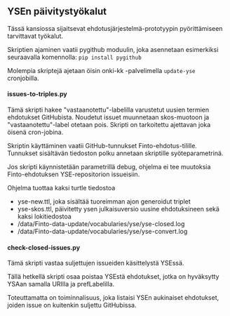YSEn päivitystyökalut
---------------------

Tässä kansiossa sijaitsevat ehdotusjärjestelmä-prototyypin
pyörittämiseen tarvittavat työkalut.

Skriptien ajaminen vaatii pygithub moduulin, 
joka asennetaan esimerkiksi seuraavalla komennolla:
`pip install pygithub`

Molempia skriptejä ajetaan öisin onki-kk -palvelimella `update-yse` cronjobilla.

#### issues-to-triples.py

Tämä skripti hakee "vastaanotettu"-labelilla varustetut
uusien termien ehdotukset GitHubista. Noudetut issuet muunnetaan
skos-muotoon ja "vastaanotettu"-label otetaan pois. Skripti on
tarkoitettu ajettavan joka öisenä cron-jobina.

Skriptin käyttäminen vaatii GitHub-tunnukset Finto-ehdotus-tilille.
Tunnukset sisältävän tiedoston polku annetaan skriptille syöteparametrinä.

Jos skripti käynnistetään parametrillä debug, ohjelma ei
tee muutoksia Finto-ehdotuksen YSE-repositorion issueisiin.

Ohjelma tuottaa kaksi turtle tiedostoa
* yse-new.ttl, joka sisältää tuoreimman ajon generoidut triplet
* yse-skos.ttl, päivitetty ysen julkaisuversio uusine ehdotuksineen
sekä kaksi lokitiedostoa
* /data/Finto-data-update/vocabularies/yse/yse-closed.log
* /data/Finto-data-update/vocabularies/yse/yse-convert.log

#### check-closed-issues.py

Tämä skripti vastaa suljettujen issueiden käsittelystä YSEssä.

Tällä hetkellä skripti osaa poistaa YSEstä ehdotukset,
jotka on hyväksytty YSAan samalla URIlla ja prefLabelilla.

Toteuttamatta on toiminnalisuus, joka listaisi YSEn aukinaiset ehdotukset,
joiden issue on kuitenkin suljettu GitHubissa.
